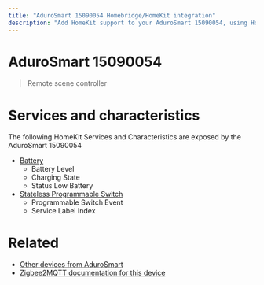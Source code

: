 ```yaml
---
title: "AduroSmart 15090054 Homebridge/HomeKit integration"
description: "Add HomeKit support to your AduroSmart 15090054, using Homebridge, Zigbee2MQTT and homebridge-z2m."
---
```

<!---
This file has been GENERATED using src/docgen/docgen.ts
DO NOT EDIT THIS FILE MANUALLY!
-->
# AduroSmart 15090054
> Remote scene controller


# Services and characteristics
The following HomeKit Services and Characteristics are exposed by
the AduroSmart 15090054

* [Battery](../../battery.md)
  * Battery Level
  * Charging State
  * Status Low Battery
* [Stateless Programmable Switch](../../action.md)
  * Programmable Switch Event
  * Service Label Index


# Related
* [Other devices from AduroSmart](../index.md#adurosmart)
* [Zigbee2MQTT documentation for this device](https://www.zigbee2mqtt.io/devices/15090054.html)